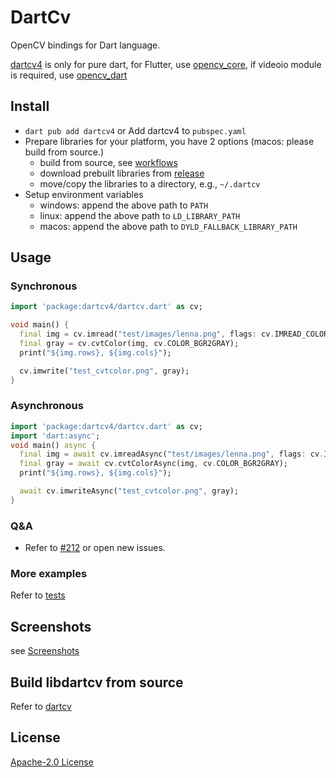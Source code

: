 # DartCv

OpenCV bindings for Dart language.

[dartcv4](https://pub.dev/packages/dartcv4) is only for pure dart, for Flutter, use [opencv_core](https://pub.dev/packages/opencv_core),
if videoio module is required, use [opencv_dart](https://pub.dev/packages/opencv_dart)

## Install

- `dart pub add dartcv4` or Add dartcv4 to `pubspec.yaml`
- Prepare libraries for your platform, you have 2 options (macos: please build from source.)
  - build from source, see [workflows](https://github.com/rainyl/dartcv/tree/main/.github/workflows)
  - download prebuilt libraries from [release](https://github.com/rainyl/dartcv/releases)
  - move/copy the libraries to a directory, e.g., `~/.dartcv`
- Setup environment variables
  - windows: append the above path to `PATH`
  - linux: append the above path to `LD_LIBRARY_PATH`
  - macos: append the above path to `DYLD_FALLBACK_LIBRARY_PATH`

## Usage

### Synchronous

```dart
import 'package:dartcv4/dartcv.dart' as cv;

void main() {
  final img = cv.imread("test/images/lenna.png", flags: cv.IMREAD_COLOR);
  final gray = cv.cvtColor(img, cv.COLOR_BGR2GRAY);
  print("${img.rows}, ${img.cols}");

  cv.imwrite("test_cvtcolor.png", gray);
}
```

### Asynchronous

```dart
import 'package:dartcv4/dartcv.dart' as cv;
import 'dart:async';
void main() async {
  final img = await cv.imreadAsync("test/images/lenna.png", flags: cv.IMREAD_COLOR);
  final gray = await cv.cvtColorAsync(img, cv.COLOR_BGR2GRAY);
  print("${img.rows}, ${img.cols}");

  await cv.imwriteAsync("test_cvtcolor.png", gray);
}
```

### Q&A

- Refer to [#212](https://github.com/rainyl/opencv_dart/issues/212) or open new issues.

### More examples

Refer to [tests](https://github.com/rainyl/opencv_dart/tree/main/packages/dartcv/test)

## Screenshots

see [Screenshots](https://github.com/rainyl/opencv_dart?tab=readme-ov-file#Screenshots)

## Build libdartcv from source

Refer to [dartcv](https://github.com/rainyl/dartcv/blob/main/README.md)

## License

[Apache-2.0 License](LICENSE)
